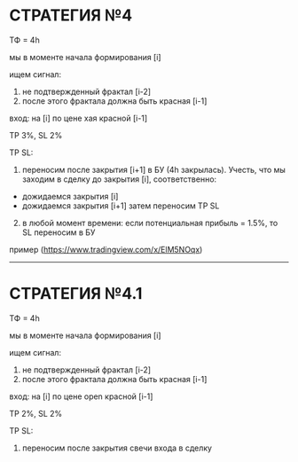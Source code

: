 # СТРАТЕГИЯ №4

ТФ = 4h

мы в моменте начала формирования [i]

ищем сигнал:

1. не подтвержденный фрактал [i-2]
2. после этого фрактала должна быть красная [i-1]

вход:
на [i] по цене хая красной [i-1]

TP 3%, SL 2%

TP SL:

1.  переносим после закрытия [i+1] в БУ (4h закрылась).
    Учесть, что мы заходим в сделку до закрытия [i], соответственно:

- дожидаемся закрытия [i]
- дожидаемся закрытия [i+1]
  затем переносим TP SL

2. в любой момент времени: если потенциальная прибыль = 1.5%, то SL переносим в БУ

пример (https://www.tradingview.com/x/ElM5NOqx)

---

# СТРАТЕГИЯ №4.1

ТФ = 4h

мы в моменте начала формирования [i]

ищем сигнал:

1. не подтвержденный фрактал [i-2]
2. после этого фрактала должна быть красная [i-1]

вход:
на [i] по цене open красной [i-1]

TP 2%, SL 2%

TP SL:

1.  переносим после закрытия свечи входа в сделку
